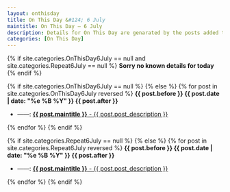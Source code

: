 ```yaml
---
layout: onthisday
title: On This Day &#124; 6 July
maintitle: On This Day — 6 July
description: Details for On This Day are genarated by the posts added to the website so the content is subject to changes/updates over time.
categories: [On This Day]
---
```


{% if site.categories.OnThisDay6July == null and site.categories.Repeat6July == null %}
<strong>Sorry no known details for today</strong>
{% endif %}

{% if site.categories.OnThisDay6July == null %}
{% else %}
{% for post in site.categories.OnThisDay6July reversed %}
<strong>{{ post.before }} {{ post.date | date: "%e %B %Y" }} {{ post.after }}</strong>
<ul>
<li> ——: <a href="{{ post.url }}"><strong>{{ post.maintitle }}</strong> - {{ post.post_description }}</a></li>
</ul>
{% endfor %}
{% endif %}

{% if site.categories.Repeat6July == null %}
{% else %}
{% for post in site.categories.Repeat6July reversed %}
<strong>{{ post.before }} {{ post.date | date: "%e %B %Y" }} {{ post.after }}</strong>
<ul>
<li> ——: <a href="{{ post.url }}"><strong>{{ post.maintitle }}</strong> - {{ post.post_description }}</a></li>
</ul>
{% endfor %}
{% endif %}
